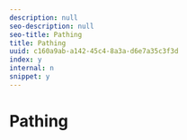 ```yaml
---
description: null
seo-description: null
seo-title: Pathing
title: Pathing
uuid: c160a9ab-a142-45c4-8a3a-d6e7a35c3f3d
index: y
internal: n
snippet: y
---
```


# Pathing

